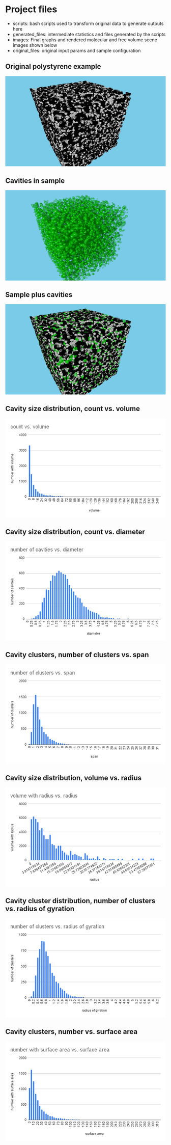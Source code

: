 # Project files

- scripts: bash scripts used to transform original data to generate outputs here
- generated_files: intermediate statistics and files generated by the scripts
- images: Final graphs and rendered molecular and free volume scene images shown below
- original_files: original input params and sample configuration

## Original polystyrene example
![PS](images/PS.png)

## Cavities in sample
![PS_just_cav](images/PS_just_cav.png)

## Sample plus cavities
![PS_plus_cav](images/PS_plus_cav.png)

## Cavity size distribution, count vs. volume
![count_vs_volume](images/count_vs_volume.png)

## Cavity size distribution, count vs. diameter
![count_vs_diameter](images/count_vs_diameter.png)

## Cavity clusters, number of clusters vs. span
![cluster_count_vs_span](images/cluster_count_vs_span.png)

## Cavity size distribution, volume vs. radius
![volume_vs_radius](images/volume_vs_radius.png)

## Cavity cluster distribution, number of clusters vs. radius of gyration  
![cluster_count_vs_rog](images/cluster_count_vs_rog.png)

## Cavity clusters, number vs. surface area
![cluster_count_vs_surface_area](images/cluster_count_vs_surface_area.png)

